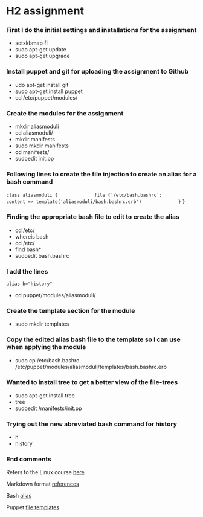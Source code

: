 # H2 assignment

### First I do the initial settings and installations for the assignment

* setxkbmap fi
* sudo apt-get update
* sudo apt-get upgrade

### Install puppet and git for uploading the assignment to Github

* udo apt-get install git
* sudo apt-get install puppet
* cd /etc/puppet/modules/

### Create the modules for the assignment

* mkdir aliasmoduli
* cd aliasmoduli/
* mkdir manifests
* sudo mkdir manifests
* cd manifests/
* sudoedit init.pp

### Following lines to create the file injection to create an alias for a bash command

`class aliasmoduli {`
`             file {'/etc/bash.bashrc':`
`             content => template('aliasmoduli/bash.bashrc.erb')`
`             }`
`}`

### Finding the appropriate bash file to edit to create the alias

* cd /etc/
* whereis bash
* cd /etc/
* find bash*
* sudoedit bash.bashrc

### I add the lines

`alias h="history"` 

* cd puppet/modules/aliasmoduli/

### Create the template section for the module

* sudo mkdir templates

### Copy the edited alias bash file to the template so I can use when applying the module 

* sudo cp /etc/bash.bashrc /etc/puppet/modules/aliasmoduli/templates/bash.bashrc.erb

### Wanted to install tree to get a better view of the file-trees

* sudo apt-get install tree
* tree
* sudoedit /manifests/init.pp

### Trying out the new abreviated bash command for history

* h
* history

### End comments

Refers to the Linux course [here](http://terokarvinen.com/2017/aikataulu-%E2%80%93-palvelinten-hallinta-ict4tn022-2-%E2%80%93-5-op-uusi-ops-loppukevat-2017-p2)

Markdown format [references](https://en.wikipedia.org/wiki/Markdown)

Bash [alias](https://www.digitalocean.com/community/tutorials/an-introduction-to-useful-bash-aliases-and-functions)

Puppet [file templates](https://docs.puppet.com/puppet/4.9/lang_template.html#using-templates)


